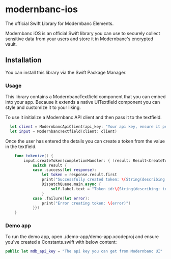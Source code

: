 # modernbanc-ios
The official Swift Library for Modernbanc Elements.

Modernbanc iOS is an official Swift library you can use to securely collect sensitive data from your users and store it in Modernbanc's encrypted vault.

## Installation

You can install this library via the Swift Package Manager.

### Usage

This library contains a ModernbancTextfield component that you can embed into your app. Because it extends a native UITextfield component you can style and customize it to your liking.

To use it initialize a Modernbanc API client and then pass it to the textfield.

```swift
  let client = ModernbancApiClient(api_key: "Your api key, ensure it permissions to Secrets")
  let input = ModernbancTextfield(client: client)
```

Once the user has entered the details you can create a token from the value in the textfield.

```swift
    func tokenize() {
        input.createToken(completionHandler: { (result: Result<CreateTokenResponse, MdbApiError>) in
            switch result {
            case .success(let response):
                let token = response.result.first
                print("Successfully created token: \(String(describing: token))")
                DispatchQueue.main.async {
                    self.label.text = "Token id:\(String(describing: token?.id))"
                }
            case .failure(let error):
                print("Error creating token: \(error)")
            }})
    }
```

### Demo app
To run the demo app, open ./demo-app/demo-app.xcodeproj and ensure you've created a Constants.swift with below content:

```swift
public let mdb_api_key = "The api key you can get from Modernbanc UI"
```

